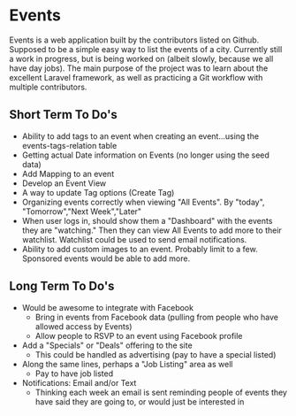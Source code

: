 # Events

Events is a web application built by the contributors listed on Github. Supposed to be a simple easy way to list the events of a city. Currently still a work in progress, but is being worked on (albeit slowly, because we all have day jobs). The main purpose of the project was to learn about the excellent Laravel framework, as well as practicing a Git workflow with multiple contributors. 


## Short Term To Do's

* Ability to add tags to an event when creating an event...using the events-tags-relation table
* Getting actual Date information on Events (no longer using the seed data)
* Add Mapping to an event
* Develop an Event View
* A way to update Tag options (Create Tag)
* Organizing events correctly when viewing "All Events". By "today", "Tomorrow","Next Week","Later"
* When user logs in, should show them a "Dashboard" with the events they are "watching." Then they can view All Events to add more to their watchlist. Watchlist could be used to send email notifications.
* Ability to add custom images to an event. Probably limit to a few. Sponsored events would be able to add more.

## Long Term To Do's

* Would be awesome to integrate with Facebook
	* Bring in events from Facebook data (pulling from people who have allowed access by Events)
	* Allow people to RSVP to an event using Facebook profile
* Add a "Specials" or "Deals" offering to the site
	* This could be handled as advertising (pay to have a special listed)
* Along the same lines, perhaps a "Job Listing" area as well
	* Pay to have job listed
* Notifications: Email and/or Text
	* Thinking each week an email is sent reminding people of events they have said they are going to, or would just be interested in